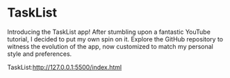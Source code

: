 # TaskList
Introducing the TaskList app! After stumbling upon a fantastic YouTube tutorial, 
I decided to put my own spin on it. Explore the GitHub repository to witness the evolution of the app, 
now customized to match my personal style and preferences.

TaskList:http://127.0.0.1:5500/index.html
